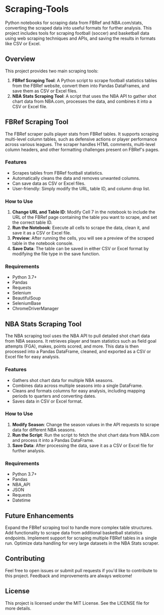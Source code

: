 # Scraping-Tools

Python notebooks for scraping data from FBRef and NBA.com/stats, converting the scraped data into useful formats for further analysis. This project includes tools for scraping football (soccer) and basketball data using web scraping techniques and APIs, and saving the results in formats like CSV or Excel.

## Overview

This project provides two main scraping tools:
1. **FBRef Scraping Tool**: A Python script to scrape football statistics tables from the FBRef website, convert them into Pandas DataFrames, and save them as CSV or Excel files.
2. **NBA Stats Scraping Tool**: A script that uses the NBA API to gather shot chart data from NBA.com, processes the data, and combines it into a CSV or Excel file.

## FBRef Scraping Tool

The FBRef scraper pulls player stats from FBRef tables. It supports scraping multi-level column tables, such as defensive actions or player performance across various leagues. The scraper handles HTML comments, multi-level column headers, and other formatting challenges present on FBRef's pages.

### Features

- Scrapes tables from FBRef football statistics.
- Automatically cleans the data and removes unwanted columns.
- Can save data as CSV or Excel files.
- User-friendly: Simply modify the URL, table ID, and column drop list.

### How to Use

1. **Change URL and Table ID**: Modify Cell 7 in the notebook to include the URL of the FBRef page containing the table you want to scrape, and set the correct table ID.
2. **Run the Notebook**: Execute all cells to scrape the data, clean it, and save it as a CSV or Excel file.
3. **Preview**: After running the cells, you will see a preview of the scraped table in the notebook console.
4. **Save Data**: The table can be saved in either CSV or Excel format by modifying the file type in the save function.

### Requirements

- Python 3.7+
- Pandas
- Requests
- Selenium
- BeautifulSoup
- SeleniumBase
- ChromeDriverManager

## NBA Stats Scraping Tool

The NBA scraping tool uses the NBA API to pull detailed shot chart data from NBA seasons. It retrieves player and team statistics such as field goal attempts (FGA), makes, points scored, and more. This data is then processed into a Pandas DataFrame, cleaned, and exported as a CSV or Excel file for easy analysis.

### Features
- Gathers shot chart data for multiple NBA seasons.
- Combines data across multiple seasons into a single DataFrame.
- Cleans and formats columns for easy analysis, including mapping periods to quarters and converting dates.
- Saves data in CSV or Excel format.

### How to Use
1. **Modify Season**: Change the season values in the API requests to scrape data for different NBA seasons.
2. **Run the Script**: Run the script to fetch the shot chart data from NBA.com and process it into a Pandas DataFrame.
3. **Save Data**: After processing the data, save it as a CSV or Excel file for further analysis.

### Requirements
- Python 3.7+
- Pandas  
- NBA_API
- JSON
- Requests
- Datetime

## Future Enhancements
Expand the FBRef scraping tool to handle more complex table structures.
Add functionality to scrape data from additional basketball statistics endpoints.
Implement support for scraping multiple FBRef tables in a single run.
Optimize data handling for very large datasets in the NBA Stats scraper.

## Contributing
Feel free to open issues or submit pull requests if you'd like to contribute to this project. Feedback and improvements are always welcome!

## License
This project is licensed under the MIT License. See the LICENSE file for more details.



